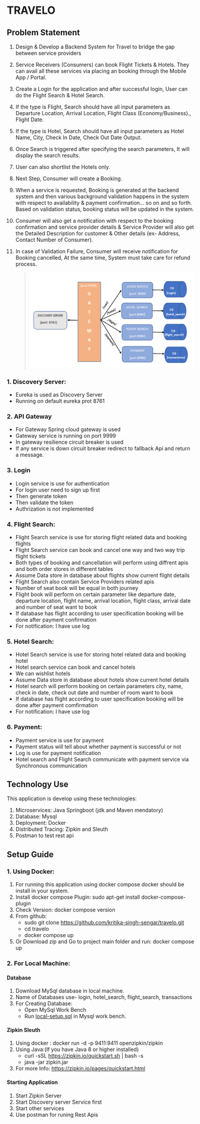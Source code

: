 # **TRAVELO**

## **Problem Statement**

1. Design & Develop a Backend System for Travel to bridge the gap between service providers

2. Service Receivers (Consumers) can book Flight Tickets & Hotels. They can avail all these
   services via placing an booking through the Mobile App / Portal.

3. Create a Login for the application and after successful login, User can do the Flight
   Search & Hotel Search.

4. If the type is Flight, Search should have all input parameters as Departure Location,
   Arrival Location, Flight Class (Economy/Business)., Flight Date.

5. If the type is Hotel, Search should have all input parameters as Hotel Name, City,
   Check In Date, Check Out Date Output.

6. Once Search is triggered after specifying the search parameters, It will display the
   search results.

7. User can also shortlist the Hotels only.

8. Next Step, Consumer will create a Booking.

9. When a service is requested, Booking is generated at the backend system and then various
   background validation happens in the system with respect to availability & payment
   confirmation… so on and so forth. Based on validation status, booking status will be
   updated in the system.

10. Consumer will also get a notification with respect to the booking confirmation and service
    provider details & Service Provider will also get the Detailed Description for customer &
    Other details (ex- Address, Contact Number of Consumer).

11. In case of Validation Failure, Consumer will receive notification for Booking cancelled, At
    the same time, System must take care for refund process.

    > ![MicroServices](Images/microservice.png)


### **1. Discovery Server:**

- Eureka is used as Discovery Server
- Running on default eureka prot 8761

### **2. API Gateway**

- For Gateway Spring cloud gateway is used
- Gateway service is running on port 9999
- In gateway resilience circuit breaker is used
- If any service is down circuit breaker redirect to fallback Api and return a message.

### **3. Login**

- Login service is use for authentication
- For login user need to sign up first
- Then generate token
- Then validate the token
- Authrization is not implemented

### **4. Flight Search:**

- Flight Search service is use for storing flight related data and booking flights
- Flight Search service can book and cancel one way and two way trip flight tickets
- Both types of booking and cancellation will perform using diffrent apis and both order stores in different tables
- Assume Data store in database about flights show current flight details
- Flight Search also contain Service Providers related apis
- Number of seat book will be equal in both journey
- Flight book will perform on certain parameter like departure date, departure location, flight name, arrival location, flight class, arrival date and number of seat want to book
- If database has flight according to user specification booking will be done after payment confirmation
- For notification: I have use log

### **5. Hotel Search:**

- Hotel Search service is use for storing hotel related data and booking hotel
- Hotel search service can book and cancel hotels
- We can wishlist hotels
- Assume Data store in database about hotels show current hotel details
- Hotel search will perform booking on certain parameters city, name, check in date, check out date and number of room want to book
- If database has flight according to user specification booking will be done after payment comfirmation
- For notification: I have use log

### **6. Payment:**

- Payment service is use for payment
- Payment status will tell about whether payment is successful or not
- Log is use for payment notification
- Hotel search and Flight Search communicate with payment service via Synchronous communication

## Technology Use

This application is develop using these technologies:

1. Microservices: Java Springboot (jdk and Maven mendatory)
2. Database: Mysql
3. Deployment: Docker
4. Distributed Tracing: Zipkin and Sleuth
5. Postman to test rest api

## Setup Guide

### 1. Using Docker:

1. For running this application using docker compose docker should be install in your system.
2. Install docker compose Plugin: sudo apt-get install docker-compose-plugin
3. Check Version: docker compose version
4. From github:
   - sudo git clone https://github.com/kritika-singh-sengar/travelo.git
   - cd travelo
   - docker compose up
5. Or Download zip and Go to project main folder and run: docker compose up

### 2. For Local Machine:

#### Database

1.  Download MySql database in local machine.
2.  Name of Databases use- login, hotel_search, flight_search, transactions
3.  For Creating Database:
    - Open MySql Work Bench
    - Run [local-setup.sql](../../../../../D:/My-Projects/MicroServices-Booking-System/Microservices_Java/NAGP/init/sql/local-setup.sql) in Mysql work bench.

#### Zipkin Sleuth

1.  Using docker : docker run -d -p 9411:9411 openzipkin/zipkin
2.  Using Java:(If you have Java 8 or higher installed)
    - curl -sSL https://zipkin.io/quickstart.sh | bash -s
    - java -jar zipkin.jar
3.  For more Info: https://zipkin.io/pages/quickstart.html

#### Starting Application

1. Start Zipkin Server
2. Start Discovery server Service first
3. Start other services
4. Use postman for runing Rest Apis
